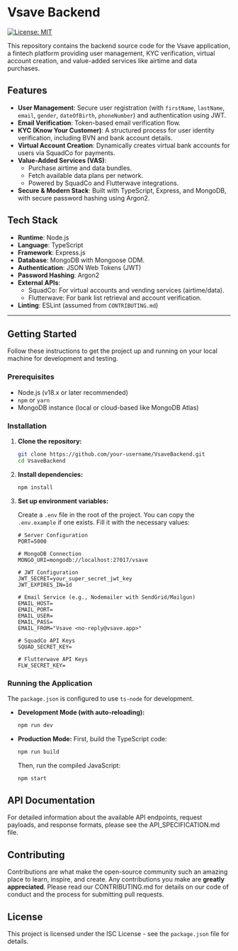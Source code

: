 # Vsave Backend

[![License: MIT](https://img.shields.io/badge/License-MIT-yellow.svg)](https://opensource.org/licenses/MIT)

This repository contains the backend source code for the Vsave application, a fintech platform providing user management, KYC verification, virtual account creation, and value-added services like airtime and data purchases.

## Features

- **User Management**: Secure user registration (with `firstName`, `lastName`, `email`, `gender`, `dateOfBirth`, `phoneNumber`) and authentication using JWT.
- **Email Verification**: Token-based email verification flow.
- **KYC (Know Your Customer)**: A structured process for user identity verification, including BVN and bank account details.
- **Virtual Account Creation**: Dynamically creates virtual bank accounts for users via SquadCo for payments.
- **Value-Added Services (VAS)**:
  - Purchase airtime and data bundles.
  - Fetch available data plans per network.
  - Powered by SquadCo and Flutterwave integrations.
- **Secure & Modern Stack**: Built with TypeScript, Express, and MongoDB, with secure password hashing using Argon2.

## Tech Stack

- **Runtime**: Node.js
- **Language**: TypeScript
- **Framework**: Express.js
- **Database**: MongoDB with Mongoose ODM.
- **Authentication**: JSON Web Tokens (JWT)
- **Password Hashing**: Argon2
- **External APIs**:
  - SquadCo: For virtual accounts and vending services (airtime/data).
  - Flutterwave: For bank list retrieval and account verification.
- **Linting**: ESLint (assumed from `CONTRIBUTING.md`)

---

## Getting Started

Follow these instructions to get the project up and running on your local machine for development and testing.

### Prerequisites

- Node.js (v18.x or later recommended)
- `npm` or `yarn`
- MongoDB instance (local or cloud-based like MongoDB Atlas)

### Installation

1. **Clone the repository:**

    ```sh
    git clone https://github.com/your-username/VsaveBackend.git
    cd VsaveBackend
    ```

2. **Install dependencies:**

    ```sh
    npm install
    ```

3. **Set up environment variables:**

    Create a `.env` file in the root of the project. You can copy the `.env.example` if one exists. Fill it with the necessary values:

    ```env
    # Server Configuration
    PORT=5000

    # MongoDB Connection
    MONGO_URI=mongodb://localhost:27017/vsave

    # JWT Configuration
    JWT_SECRET=your_super_secret_jwt_key
    JWT_EXPIRES_IN=1d

    # Email Service (e.g., Nodemailer with SendGrid/Mailgun)
    EMAIL_HOST=
    EMAIL_PORT=
    EMAIL_USER=
    EMAIL_PASS=
    EMAIL_FROM="Vsave <no-reply@vsave.app>"

    # SquadCo API Keys
    SQUAD_SECRET_KEY=

    # Flutterwave API Keys
    FLW_SECRET_KEY=
    ```

### Running the Application

The `package.json` is configured to use `ts-node` for development.

- **Development Mode (with auto-reloading):**

    ```sh
    npm run dev
    ```

- **Production Mode:**
    First, build the TypeScript code:

    ```sh
    npm run build
    ```

    Then, run the compiled JavaScript:

    ```sh
    npm start
    ```

## API Documentation

For detailed information about the available API endpoints, request payloads, and response formats, please see the API_SPECIFICATION.md file.

## Contributing

Contributions are what make the open-source community such an amazing place to learn, inspire, and create. Any contributions you make are **greatly appreciated**. Please read our CONTRIBUTING.md for details on our code of conduct and the process for submitting pull requests.

## License

This project is licensed under the ISC License - see the `package.json` file for details.
